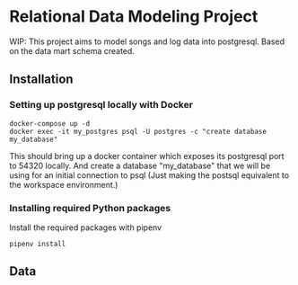 # Relational Data Modeling Project
WIP: This project aims to model songs and log data into postgresql. Based on the data mart schema created. 

## Installation

### Setting up postgresql locally with Docker

    docker-compose up -d
    docker exec -it my_postgres psql -U postgres -c "create database my_database"

This should bring up a docker container which exposes its postgresql port to 54320 locally. And create a database "my_database" that we will be using for an initial connection to psql (Just making the postsql equivalent to the workspace environment.)

### Installing required Python packages
Install the required packages with pipenv

    pipenv install
    
## Data